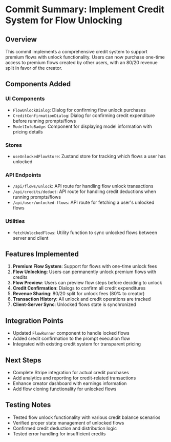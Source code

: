 # Commit Summary: Implement Credit System for Flow Unlocking

## Overview
This commit implements a comprehensive credit system to support premium flows with unlock functionality. Users can now purchase one-time access to premium flows created by other users, with an 80/20 revenue split in favor of the creator.

## Components Added

### UI Components
- `FlowUnlockDialog`: Dialog for confirming flow unlock purchases
- `CreditConfirmationDialog`: Dialog for confirming credit expenditure before running prompts/flows
- `ModelInfoBadge`: Component for displaying model information with pricing details

### Stores
- `useUnlockedFlowStore`: Zustand store for tracking which flows a user has unlocked

### API Endpoints
- `/api/flows/unlock`: API route for handling flow unlock transactions
- `/api/credits/deduct`: API route for handling credit deductions when running prompts/flows
- `/api/user/unlocked-flows`: API route for fetching a user's unlocked flows

### Utilities
- `fetchUnlockedFlows`: Utility function to sync unlocked flows between server and client

## Features Implemented
1. **Premium Flow System**: Support for flows with one-time unlock fees
2. **Flow Unlocking**: Users can permanently unlock premium flows with credits
3. **Flow Preview**: Users can preview flow steps before deciding to unlock
4. **Credit Confirmation**: Dialogs to confirm all credit expenditures
5. **Revenue Sharing**: 80/20 split for unlock fees (80% to creator)
6. **Transaction History**: All unlock and credit operations are tracked
7. **Client-Server Sync**: Unlocked flows state is synchronized

## Integration Points
- Updated `FlowRunner` component to handle locked flows
- Added credit confirmation to the prompt execution flow
- Integrated with existing credit system for transparent pricing

## Next Steps
- Complete Stripe integration for actual credit purchases
- Add analytics and reporting for credit-related transactions
- Enhance creator dashboard with earnings information
- Add flow cloning functionality for unlocked flows

## Testing Notes
- Tested flow unlock functionality with various credit balance scenarios
- Verified proper state management of unlocked flows
- Confirmed credit deduction and distribution logic
- Tested error handling for insufficient credits
